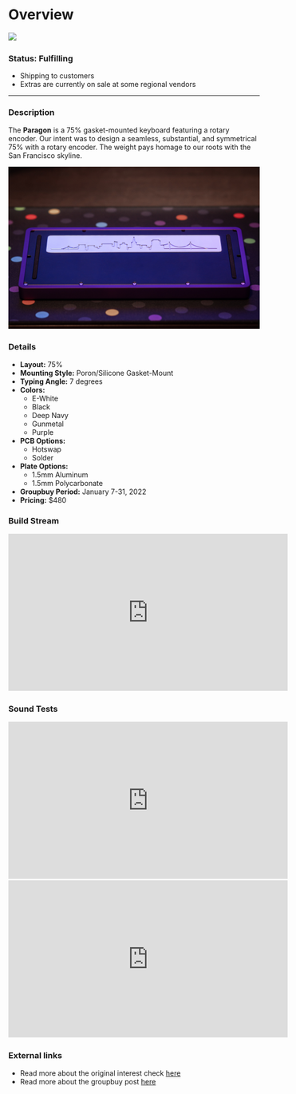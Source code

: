 # Overview

![](imgs/paragon_standing.jpg)

### Status: Fulfilling
- Shipping to customers
- Extras are currently on sale at some regional vendors

---

### Description

The **Paragon** is a 75% gasket-mounted keyboard featuring a rotary encoder. Our intent was to design a seamless, substantial, and symmetrical 75% with a rotary encoder. The weight pays homage to our roots with the San Francisco skyline.

![](imgs/paragon_weight.jpg)

### Details

- **Layout:** 75%
- **Mounting Style:** Poron/Silicone Gasket-Mount
- **Typing Angle:** 7 degrees
- **Colors:**
  - E-White
  - Black
  - Deep Navy
  - Gunmetal
  - Purple
- **PCB Options:**
  - Hotswap
  - Solder
- **Plate Options:**
  - 1.5mm Aluminum
  - 1.5mm Polycarbonate
- **Groupbuy Period:** January 7-31, 2022
- **Pricing:** $480

### Build Stream
<iframe width="560" height="315" src="https://www.youtube.com/embed/7KdJ7MEapsE" title="YouTube video player" frameborder="0" allow="accelerometer; autoplay; clipboard-write; encrypted-media; gyroscope; picture-in-picture; web-share" allowfullscreen></iframe>

### Sound Tests
<iframe width="560" height="315" src="https://www.youtube.com/embed/t8IRW6TfL9o" title="YouTube video player" frameborder="0" allow="accelerometer; autoplay; clipboard-write; encrypted-media; gyroscope; picture-in-picture; web-share" allowfullscreen></iframe>

<iframe width="560" height="315" src="https://www.youtube.com/embed/1e53OlAWhAs" title="YouTube video player" frameborder="0" allow="accelerometer; autoplay; clipboard-write; encrypted-media; gyroscope; picture-in-picture; web-share" allowfullscreen></iframe>

### External links

- Read more about the original interest check [here](https://geekhack.org/index.php?topic=107743.0)
- Read more about the groupbuy post [here](https://geekhack.org/index.php?topic=115873.0)





